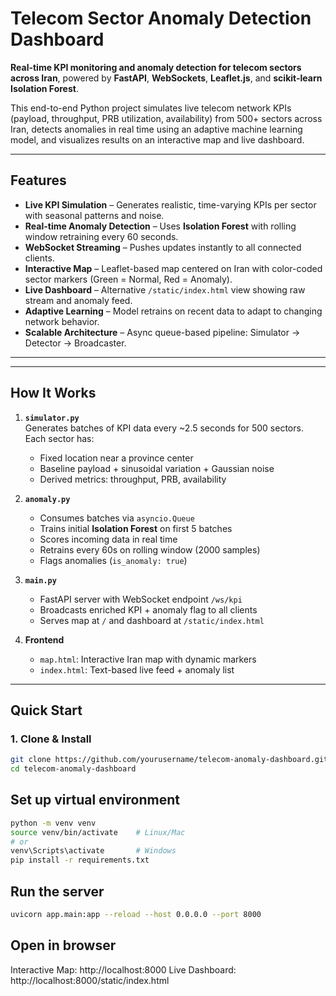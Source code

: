 # Telecom Sector Anomaly Detection Dashboard

**Real-time KPI monitoring and anomaly detection for telecom sectors across Iran**, powered by **FastAPI**, **WebSockets**, **Leaflet.js**, and **scikit-learn Isolation Forest**.

This end-to-end Python project simulates live telecom network KPIs (payload, throughput, PRB utilization, availability) from 500+ sectors across Iran, detects anomalies in real time using an adaptive machine learning model, and visualizes results on an interactive map and live dashboard.

---

## Features

- **Live KPI Simulation** – Generates realistic, time-varying KPIs per sector with seasonal patterns and noise.
- **Real-time Anomaly Detection** – Uses **Isolation Forest** with rolling window retraining every 60 seconds.
- **WebSocket Streaming** – Pushes updates instantly to all connected clients.
- **Interactive Map** – Leaflet-based map centered on Iran with color-coded sector markers (Green = Normal, Red = Anomaly).
- **Live Dashboard** – Alternative `/static/index.html` view showing raw stream and anomaly feed.
- **Adaptive Learning** – Model retrains on recent data to adapt to changing network behavior.
- **Scalable Architecture** – Async queue-based pipeline: Simulator → Detector → Broadcaster.

---

---

## How It Works

1. **`simulator.py`**  
   Generates batches of KPI data every ~2.5 seconds for 500 sectors. Each sector has:
   - Fixed location near a province center
   - Baseline payload + sinusoidal variation + Gaussian noise
   - Derived metrics: throughput, PRB, availability

2. **`anomaly.py`**  
   - Consumes batches via `asyncio.Queue`
   - Trains initial **Isolation Forest** on first 5 batches
   - Scores incoming data in real time
   - Retrains every 60s on rolling window (2000 samples)
   - Flags anomalies (`is_anomaly: true`)

3. **`main.py`**  
   - FastAPI server with WebSocket endpoint `/ws/kpi`
   - Broadcasts enriched KPI + anomaly flag to all clients
   - Serves map at `/` and dashboard at `/static/index.html`

4. **Frontend**  
   - `map.html`: Interactive Iran map with dynamic markers
   - `index.html`: Text-based live feed + anomaly list

---

## Quick Start

### 1. Clone & Install

```bash
git clone https://github.com/yourusername/telecom-anomaly-dashboard.git
cd telecom-anomaly-dashboard
```
## Set up virtual environment
```bash
python -m venv venv
source venv/bin/activate    # Linux/Mac
# or
venv\Scripts\activate       # Windows
pip install -r requirements.txt
```

## Run the server
```bash
uvicorn app.main:app --reload --host 0.0.0.0 --port 8000
```

## Open in browser
Interactive Map: http://localhost:8000
Live Dashboard: http://localhost:8000/static/index.html

